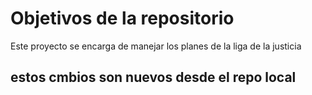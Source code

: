 # Objetivos de la repositorio

Este proyecto se encarga de manejar los planes de la liga de la justicia

## estos cmbios son nuevos desde el repo local
